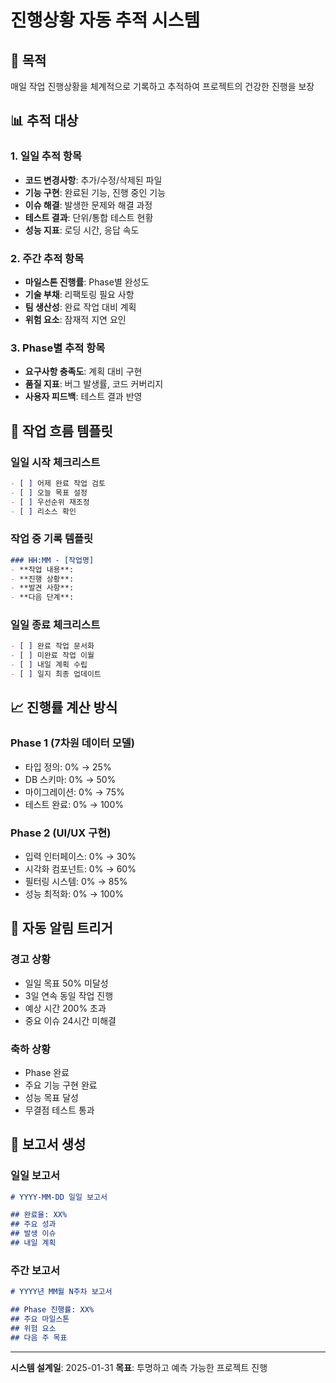 # 진행상황 자동 추적 시스템

## 🎯 목적
매일 작업 진행상황을 체계적으로 기록하고 추적하여 프로젝트의 건강한 진행을 보장

## 📊 추적 대상

### 1. 일일 추적 항목
- **코드 변경사항**: 추가/수정/삭제된 파일
- **기능 구현**: 완료된 기능, 진행 중인 기능
- **이슈 해결**: 발생한 문제와 해결 과정
- **테스트 결과**: 단위/통합 테스트 현황
- **성능 지표**: 로딩 시간, 응답 속도

### 2. 주간 추적 항목
- **마일스톤 진행률**: Phase별 완성도
- **기술 부채**: 리팩토링 필요 사항
- **팀 생산성**: 완료 작업 대비 계획
- **위험 요소**: 잠재적 지연 요인

### 3. Phase별 추적 항목
- **요구사항 충족도**: 계획 대비 구현
- **품질 지표**: 버그 발생률, 코드 커버리지
- **사용자 피드백**: 테스트 결과 반영

## 🔄 작업 흐름 템플릿

### 일일 시작 체크리스트
```markdown
- [ ] 어제 완료 작업 검토
- [ ] 오늘 목표 설정
- [ ] 우선순위 재조정
- [ ] 리소스 확인
```

### 작업 중 기록 템플릿
```markdown
### HH:MM - [작업명]
- **작업 내용**: 
- **진행 상황**: 
- **발견 사항**: 
- **다음 단계**: 
```

### 일일 종료 체크리스트
```markdown
- [ ] 완료 작업 문서화
- [ ] 미완료 작업 이월
- [ ] 내일 계획 수립
- [ ] 일지 최종 업데이트
```

## 📈 진행률 계산 방식

### Phase 1 (7차원 데이터 모델)
- 타입 정의: 0% → 25%
- DB 스키마: 0% → 50%
- 마이그레이션: 0% → 75%
- 테스트 완료: 0% → 100%

### Phase 2 (UI/UX 구현)
- 입력 인터페이스: 0% → 30%
- 시각화 컴포넌트: 0% → 60%
- 필터링 시스템: 0% → 85%
- 성능 최적화: 0% → 100%

## 🚨 자동 알림 트리거

### 경고 상황
- 일일 목표 50% 미달성
- 3일 연속 동일 작업 진행
- 예상 시간 200% 초과
- 중요 이슈 24시간 미해결

### 축하 상황
- Phase 완료
- 주요 기능 구현 완료
- 성능 목표 달성
- 무결점 테스트 통과

## 📝 보고서 생성

### 일일 보고서
```markdown
# YYYY-MM-DD 일일 보고서

## 완료율: XX%
## 주요 성과
## 발생 이슈
## 내일 계획
```

### 주간 보고서
```markdown
# YYYY년 MM월 N주차 보고서

## Phase 진행률: XX%
## 주요 마일스톤
## 위험 요소
## 다음 주 목표
```

---
**시스템 설계일**: 2025-01-31
**목표**: 투명하고 예측 가능한 프로젝트 진행